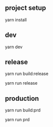 ## project setup 
yarn install

## dev
yarn dev

## release
yarn run build:release

yarn run release

## production
yarn run build:prd

yarn run prd